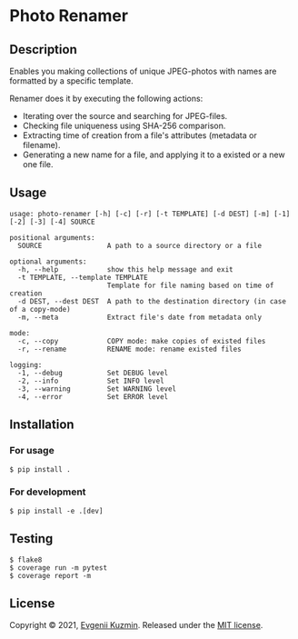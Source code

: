 # Photo Renamer

## Description
Enables you making collections of unique JPEG-photos with names are formatted by a specific template.

Renamer does it by executing the following actions:
- Iterating over the source and searching for JPEG-files.
- Checking file uniqueness using SHA-256 comparison.
- Extracting time of creation from a file's attributes (metadata or filename).
- Generating a new name for a file, and applying it to a existed or a new one file.

## Usage
```
usage: photo-renamer [-h] [-c] [-r] [-t TEMPLATE] [-d DEST] [-m] [-1] [-2] [-3] [-4] SOURCE

positional arguments:
  SOURCE                A path to a source directory or a file

optional arguments:
  -h, --help            show this help message and exit
  -t TEMPLATE, --template TEMPLATE
                        Template for file naming based on time of creation
  -d DEST, --dest DEST  A path to the destination directory (in case of a copy-mode)
  -m, --meta            Extract file's date from metadata only

mode:
  -c, --copy            COPY mode: make copies of existed files
  -r, --rename          RENAME mode: rename existed files

logging:
  -1, --debug           Set DEBUG level
  -2, --info            Set INFO level
  -3, --warning         Set WARNING level
  -4, --error           Set ERROR level
```

## Installation
### For usage
    $ pip install .

### For development
    $ pip install -e .[dev]


## Testing
    $ flake8
    $ coverage run -m pytest
    $ coverage report -m


## License
Copyright © 2021, [Evgenii Kuzmin](mailto:evgeniy.a.kuzmin@gmail.com).
Released under the [MIT license](LICENSE).
